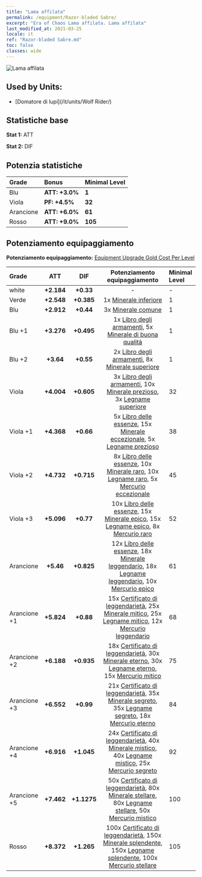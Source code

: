 ```yaml
---
title: "Lama affilata"
permalink: /equipment/Razor-bladed Sabre/
excerpt: "Era of Chaos Lama affilata. Lama affilata"
last_modified_at: 2021-03-25
locale: it
ref: "Razor-bladed Sabre.md"
toc: false
classes: wide
---
```


  ![Lama affilata](/images/e/e_4021.png)

## Used by Units:

* [Domatore di lupi](/it/units/Wolf Rider/) 


## Statistiche base
 **Stat 1:** ATT

 **Stat 2:** DIF

## Potenzia statistiche

  |     Grade    |   Bonus | Minimal Level | 
  |:-------------|:--------|:--------------| 
  | Blu | **ATT: +3.0%** | **1** | 
  | Viola | **PF: +4.5%** | **32** | 
  | Arancione | **ATT: +6.0%** | **61** | 
  | Rosso | **ATT: +9.0%** | **105** | 


## Potenziamento equipaggiamento
 **Potenziamento equipaggiamento:** [Equipment Upgrade Gold Cost Per Level](/equipment/EquipmentUpgradeCostPerLevel/) 

  |          Grade      | ATT | DIF | Potenziamento equipaggiamento | Minimal Level |
  |:--------------------|:---------:|:---------:|:----------------:|:--------------|
  | white | **+2.184** | **+0.33** | - | - |
  | Verde | **+2.548** | **+0.385** | 1x [Minerale inferiore](/it/Items/mat_1/) | 1 |
  | Blu | **+2.912** | **+0.44** | 3x [Minerale comune](/it/Items/mat_6/) | 1 |
  | Blu +1 | **+3.276** | **+0.495** | 1x [Libro degli armamenti](/it/Items/mat_18/), 5x [Minerale di buona qualità](/it/Items/mat_12/) | 1 |
  | Blu +2 | **+3.64** | **+0.55** | 2x [Libro degli armamenti](/it/Items/mat_25/), 8x [Minerale superiore](/it/Items/mat_19/) | 1 |
  | Viola | **+4.004** | **+0.605** | 3x [Libro degli armamenti](/it/Items/mat_32/), 10x [Minerale prezioso](/it/Items/mat_26/), 3x [Legname superiore](/it/Items/mat_20/) | 32 |
  | Viola +1 | **+4.368** | **+0.66** | 5x [Libro delle essenze](/it/Items/mat_39/), 15x [Minerale eccezionale](/it/Items/mat_33/), 5x [Legname prezioso](/it/Items/mat_27/) | 38 |
  | Viola +2 | **+4.732** | **+0.715** | 8x [Libro delle essenze](/it/Items/mat_46/), 10x [Minerale raro](/it/Items/mat_40/), 10x [Legname raro](/it/Items/mat_41/), 5x [Mercurio eccezionale](/it/Items/mat_35/) | 45 |
  | Viola +3 | **+5.096** | **+0.77** | 10x [Libro delle essenze](/it/Items/mat_53/), 15x [Minerale epico](/it/Items/mat_47/), 15x [Legname epico](/it/Items/mat_48/), 8x [Mercurio raro](/it/Items/mat_42/) | 52 |
  | Arancione | **+5.46** | **+0.825** | 12x [Libro delle essenze](/it/Items/mat_60/), 18x [Minerale leggendario](/it/Items/mat_54/), 18x [Legname leggendario](/it/Items/mat_55/), 10x [Mercurio epico](/it/Items/mat_49/) | 61 |
  | Arancione +1 | **+5.824** | **+0.88** | 15x [Certificato di leggendarietà](/it/Items/mat_67/), 25x [Minerale mitico](/it/Items/mat_61/), 25x [Legname mitico](/it/Items/mat_62/), 12x [Mercurio leggendario](/it/Items/mat_56/) | 68 |
  | Arancione +2 | **+6.188** | **+0.935** | 18x [Certificato di leggendarietà](/it/Items/mat_74/), 30x [Minerale eterno](/it/Items/mat_68/), 30x [Legname eterno](/it/Items/mat_69/), 15x [Mercurio mitico](/it/Items/mat_63/) | 75 |
  | Arancione +3 | **+6.552** | **+0.99** | 21x [Certificato di leggendarietà](/it/Items/mat_81/), 35x [Minerale segreto](/it/Items/mat_75/), 35x [Legname segreto](/it/Items/mat_76/), 18x [Mercurio eterno](/it/Items/mat_70/) | 84 |
  | Arancione +4 | **+6.916** | **+1.045** | 24x [Certificato di leggendarietà](/it/Items/mat_88/), 40x [Minerale mistico](/it/Items/mat_82/), 40x [Legname mistico](/it/Items/mat_83/), 25x [Mercurio segreto](/it/Items/mat_77/) | 92 |
  | Arancione +5 | **+7.462** | **+1.1275** | 50x [Certificato di leggendarietà](/it/Items/mat_95/), 80x [Minerale stellare](/it/Items/mat_89/), 80x [Legname stellare](/it/Items/mat_90/), 50x [Mercurio mistico](/it/Items/mat_84/) | 100 |
  | Rosso | **+8.372** | **+1.265** | 100x [Certificato di leggendarietà](/it/Items/mat_102/), 150x [Minerale splendente](/it/Items/mat_96/), 150x [Legname splendente](/it/Items/mat_97/), 100x [Mercurio stellare](/it/Items/mat_91/) | 105 |

